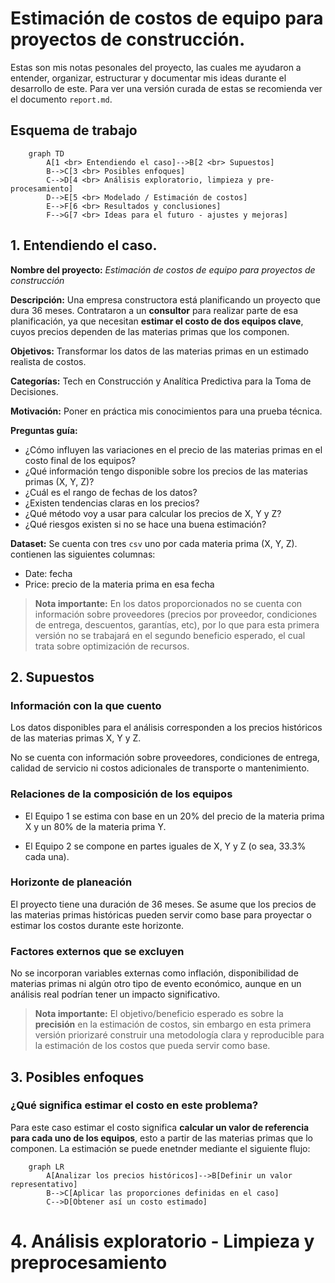 # Estimación de costos de equipo para proyectos de construcción. 

Estas son mis notas pesonales del proyecto, las cuales me ayudaron a entender, organizar, estructurar y documentar mis ideas durante el desarrollo de este. Para ver una versión  curada de estas se recomienda ver el documento `report.md`. 

## Esquema de trabajo

```mermaid
    graph TD 
        A[1 <br> Entendiendo el caso]-->B[2 <br> Supuestos]
        B-->C[3 <br> Posibles enfoques]
        C-->D[4 <br> Análisis exploratorio, limpieza y pre-procesamiento]
        D-->E[5 <br> Modelado / Estimación de costos]
        E-->F[6 <br> Resultados y conclusiones]
        F-->G[7 <br> Ideas para el futuro - ajustes y mejoras]
```
## 1. Entendiendo el caso. 

**Nombre del proyecto:** _Estimación de costos de equipo para proyectos de construcción_

**Descripción:** Una empresa constructora está planificando un proyecto que dura 36 meses. Contrataron a un **consultor** para realizar parte de esa planificación, ya que necesitan **estimar el costo de dos equipos clave**, cuyos precios dependen de las materias primas que los componen.

**Objetivos:** Transformar los datos de las materias primas en un estimado realista de costos.

**Categorías:** Tech en Construcción y Analítica Predictiva para la Toma de Decisiones.

**Motivación:** Poner en práctica mis conocimientos para una prueba técnica.

**Preguntas guía:** 
- ¿Cómo influyen las variaciones en el precio de las materias primas en el costo final de los equipos?
- ¿Qué información tengo disponible sobre los precios de las materias primas (X, Y, Z)?
- ¿Cuál es el rango de fechas de los datos?
- ¿Existen tendencias claras en los precios?
- ¿Qué método voy a usar para calcular los precios de X, Y y Z?
- ¿Qué riesgos existen si no se hace una buena estimación?

**Dataset:** Se cuenta con tres `csv` uno por cada materia prima (X, Y, Z).
contienen las siguientes columnas:
- Date: fecha 
- Price: precio de la materia prima en esa fecha 

>**Nota importante:** En los datos proporcionados no se cuenta con información sobre proveedores (precios por proveedor, condiciones de entrega, descuentos, garantías, etc), por lo que para esta primera versión no se trabajará en el segundo beneficio esperado, el cual trata sobre optimización de recursos.

## 2. Supuestos 
### Información con la que cuento 
Los datos disponibles para el análisis corresponden a los precios históricos de las materias primas X, Y y Z.

No se cuenta con información sobre proveedores, condiciones de entrega, calidad de servicio ni costos adicionales de transporte o mantenimiento.

### Relaciones de la composición de los equipos
- El Equipo 1 se estima con base en un 20% del precio de la materia prima X y un 80% de la materia prima Y.

- El Equipo 2 se compone en partes iguales de X, Y y Z (o sea, 33.3% cada una).

### Horizonte de planeación 

El proyecto tiene una duración de 36 meses. Se asume que los precios de las materias primas históricas pueden servir como base para proyectar o estimar los costos durante este horizonte. 

### Factores externos que se excluyen 

No se incorporan variables externas como inflación, disponibilidad de materias primas ni algún otro tipo de evento económico, aunque en un análisis real podrían tener un impacto significativo.

> **Nota importante:** El objetivo/beneficio esperado es sobre la **precisión** en la estimación de costos, sin embargo en esta primera versión priorizaré construir una metodología clara y reproducible para la estimación de los costos que pueda servir como base. 

## 3. Posibles enfoques 

### ¿Qué significa estimar el costo en este problema? 
Para este caso estimar el costo significa **calcular un valor de referencia para cada uno de los equipos**, esto a partir de las materias primas que lo componen. La estimación se puede enetnder mediante el siguiente flujo:

```mermaid 
    graph LR 
        A[Analizar los precios históricos]-->B[Definir un valor representativo]
        B-->C[Aplicar las proporciones definidas en el caso]
        C-->D[Obtener así un costo estimado]
```

# 4. Análisis exploratorio - Limpieza y preprocesamiento 


